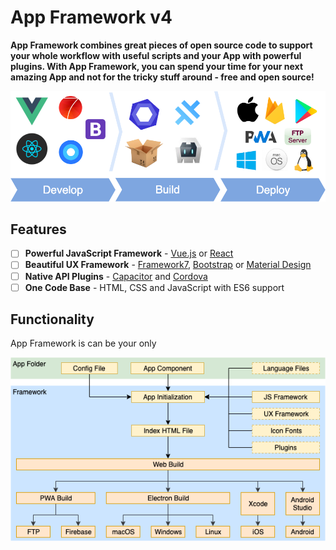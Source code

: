 # App Framework v4

**App Framework combines great pieces of open source code to support your whole workflow with useful scripts and your App with powerful plugins. With App Framework, you can spend your time for your next amazing App and not for the tricky stuff around - free and open source!**

![Process](./docs/images/process.png)

## Features

- [ ] **Powerful JavaScript Framework** - [Vue.js](https://vuejs.org/) or [React](https://reactjs.org/)
- [ ] **Beautiful UX Framework** - [Framework7](https://framework7.io/), [Bootstrap](https://getbootstrap.com/) or [Material Design](https://material.io/design/)
- [ ] **Native API Plugins** - [Capacitor](https://capacitor.ionicframework.com/) and [Cordova](https://cordova.apache.org/)
- [ ] **One Code Base** - HTML, CSS and JavaScript with ES6 support

## Functionality

App Framework is can be your only

![Build Flow](./docs/images/buildFlow.png)
